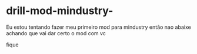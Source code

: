 # drill-mod-mindustry-
Eu estou tentando fazer meu primeiro mod para mindustry então nao abaixe achando que vai dar certo o mod com vc

fique 
